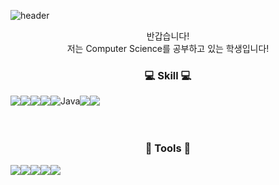 
<!--
**hyjang14/hyjang14** is a ✨ _special_ ✨ repository because its `README.md` (this file) appears on your GitHub profile.

Here are some ideas to get you started:

- 🔭 I’m currently working on ...
- 🌱 I’m currently learning ...
- 👯 I’m looking to collaborate on ...
- 🤔 I’m looking for help with ...
- 💬 Ask me about ...
- 📫 How to reach me: ...
- 😄 Pronouns: ...
- ⚡ Fun fact: ...
-->
![header](https://capsule-render.vercel.app/api?type=waving&color=auto&height=300&section=header&text=welcome%20&fontSize=90&animation=twinkling&desc=👋&nbsp;Hi!&nbsp;Welcome&nbsp;to&nbsp;my&nbsp;github!&descAlignY=70)

<div align=center>
     반갑습니다!<br>
<!--     제 이름은 장하연입니다.<br> -->
    저는 Computer Science를 공부하고 있는 학생입니다!<br>
<h3 align="center">💻️ Skill 💻️</h3>
<div style="display:flex; flex-direction:row;">
    <!--<img src="https://img.shields.io/badge/Gradle-02303A?style=for-the-badge&logo=gradle&logoColor=white"> -->
    <br>
    <img src="https://img.shields.io/badge/HTML-E34F26?style=for-the-badge&logo=html5&logoColor=white"> 
    <img src="https://img.shields.io/badge/CSS-1572B6?style=for-the-badge&logo=css3&logoColor=white">
    <img src="https://img.shields.io/badge/JAVASCRIPT-F7DF1E?style=for-the-badge&logo=javascript&logoColor=black"> 
    <br>
    <img src="https://img.shields.io/badge/Lua-2C2D72?style=for-the-badge&logo=Lua&logoColor=white"> 
    <img alt="Java" src ="https://img.shields.io/badge/Java-007396.svg?&style=for-the-badge&logo=Java&logoColor=white"/>
    <img src="https://img.shields.io/badge/Python-3776AB?style=for-the-badge&logo=Python&logoColor=white">
    <img src="https://img.shields.io/badge/Django-092E20?style=for-the-badge&logo=Django&logoColor=white">
    <br><br>

</div><br>

<h3 align="center">🔨 Tools 🔨</h3>
<div style="display:flex; flex-direction:row;">
     <img src="https://img.shields.io/badge/Android Studio-3DDC84?style=for-the-badge&logo=Android Studio&logoColor=white">
     <img src="https://img.shields.io/badge/VScode-2F80ED?style=for-the-badge&logo=VScode&logoColor=white">
     <img src="https://img.shields.io/badge/Eclipse IDE-2C2255?style=for-the-badge&logo=Eclipse IDE&logoColor=white">
     <br>
     <img src="https://img.shields.io/badge/Discord-5865F2?style=for-the-badge&logo=Discord&logoColor=white">
     <img src="https://img.shields.io/badge/Slack-4A154B?style=for-the-badge&logo=Slack&logoColor=white">
</div>






